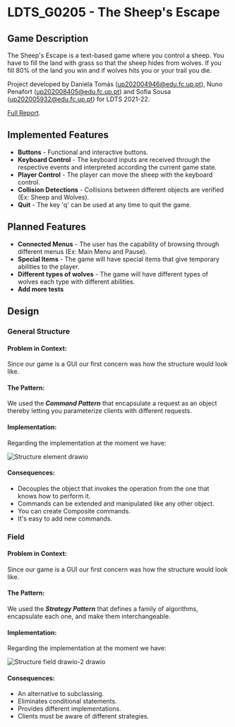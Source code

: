 # LDTS_G0205 - The Sheep's Escape

## Game Description

The Sheep's Escape is a text-based game where you control a sheep. You have to fill the land with grass so that the sheep hides from wolves. If you fill 80% of the land you win and if wolves hits you or your trail you die.

Project developed by  Daniela Tomás (up202004946@edu.fc.up.pt), Nuno Penafort (up202008405@edu.fc.up.pt) and Sofia Sousa (up202005932@edu.fc.up.pt) for LDTS 2021-22.

[Full Report](./docs/README.md).

## Implemented Features

- **Buttons** - Functional and interactive buttons.
- **Keyboard Control** - The keyboard inputs are received through the respective events and interpreted according the current game state.
- **Player Control** - The player can move the sheep with the keyboard control.
- **Collision Detections** - Collisions between different objects are verified (Ex: Sheep and Wolves).
- **Quit** - The key 'q' can be used at any time to quit the game.

## Planned Features

- **Connected Menus** - The user has the capability of browsing through different menus (Ex: Main Menu and Pause).
- **Special Items** - The game will have special items that give temporary abilities to the player.
- **Different types of wolves** - The game will have different types of wolves each type with different abilities.
- **Add more tests**

## Design
### General Structure
#### Problem in Context:
Since our game is a GUI our first concern was how the structure would look like.

#### The Pattern:
We used the **_Command Pattern_** that encapsulate a request as an object thereby letting you parameterize clients with different requests.

#### Implementation:
Regarding the implementation at the moment we have:

![Structure element drawio](https://user-images.githubusercontent.com/93272180/148604243-429fe218-c4c0-429d-937b-a2425168bebd.png)

#### Consequences:
- Decouples the object that invokes the operation from the one that knows how to perform it.
- Commands can be extended and manipulated like any other object.
- You can create Composite commands.
- It's easy to add new commands.

### Field
#### Problem in Context:
Since our game is a GUI our first concern was how the structure would look like.

#### The Pattern:
We used the **_Strategy Pattern_** that defines a family of algorithms, encapsulate each one, and make them interchangeable.

#### Implementation:
Regarding the implementation at the moment we have:

![Structure field drawio-2 drawio](https://github.com/FEUP-LDTS-2021/ldts-project-assignment-g0205/blob/main/docs/command.jpg/)

#### Consequences:
- An alternative to subclassing.
- Eliminates conditional statements.
- Provides different implementations.
- Clients must be aware of different strategies.








